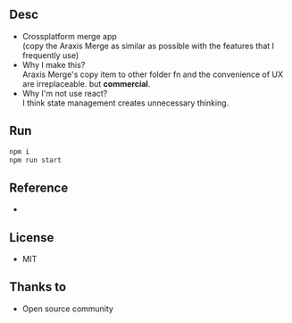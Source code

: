 ## Desc
- Crossplatform merge app<br/>
(copy the Araxis Merge as similar as possible with the features that I frequently use)
- Why I make this?<br/>
Araxis Merge's copy item to other folder fn and the convenience of UX are irreplaceable. but <b>commercial</b>.
- Why I'm not use react?<br/>
I think state management creates unnecessary thinking.

## Run
```bash
npm i
npm run start
```

## Reference
- 

## License
- MIT

## Thanks to
- Open source community